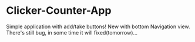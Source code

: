 # Clicker-Counter-App
Simple application with add/take buttons! 
New with bottom Navigation view.
There's still bug, in some time it will fixed(tomorrow)...

